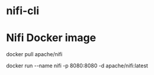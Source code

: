# nifi-cli

# Nifi Docker image
docker pull apache/nifi

docker run --name nifi -p 8080:8080 -d apache/nifi:latest
